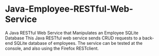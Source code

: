 # Java-Employee-RESTful-Web-Service
A Java RESTful Web Service that Manipulates an Employee SQLite Database
This Java RESTful web service sends CRUD requests to a back-end SQLite database of employees. The service can be tested at the console, and also using the Firefox RESTclient.
